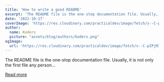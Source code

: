 ```yaml
---
title: 'How to write a good README'
excerpt: 'The README file is the one-stop documentation file. Usually, it is not only the first file any person...'
date: '2022-10-17'
coverImage: 'https://res.cloudinary.com/practicaldev/image/fetch/s--C-pIPjMI--/c_imagga_scale,f_auto,fl_progressive,h_420,q_auto,w_1000/https://dev-to-uploads.s3.amazonaws.com/uploads/articles/g52zia7v62gur6drtauc.png'
author:
  name: Koders
  picture: "assets/blog/authors/koders.png"
ogImage:
  url: 'https://res.cloudinary.com/practicaldev/image/fetch/s--C-pIPjMI--/c_imagga_scale,f_auto,fl_progressive,h_420,q_auto,w_1000/https://dev-to-uploads.s3.amazonaws.com/uploads/articles/g52zia7v62gur6drtauc.png'
---
```


The README file is the one-stop documentation file. Usually, it is not only the first file any person...

[Read more](https://dev.to/merlos/how-to-write-a-good-readme-bog)
